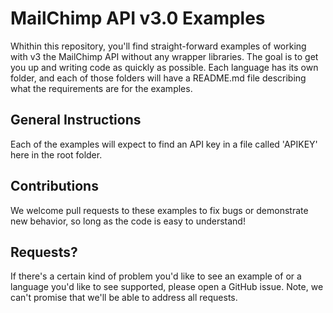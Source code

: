 # MailChimp API v3.0 Examples

Whithin this repository, you'll find straight-forward examples of working with v3 the MailChimp API without any
wrapper libraries. The goal is to get you up and writing code as quickly as possible. Each language has its own 
folder, and each of those folders will have a README.md file describing what the requirements are for the examples.

## General Instructions

Each of the examples will expect to find an API key in a file called 'APIKEY' here in the root folder. 

## Contributions

We welcome pull requests to these examples to fix bugs or demonstrate new behavior, so long as the code is easy to understand!

## Requests?

If there's a certain kind of problem you'd like to see an example of or a language you'd like to 
see supported, please open a GitHub issue. Note, we can't promise that we'll be able to address all requests.
